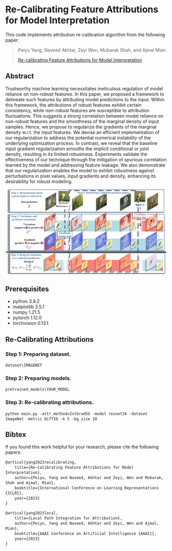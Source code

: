 # Re-Calibrating Feature Attributions for Model Interpretation

This code implements attribution re-calibration algorithm from the following paper:

> Peiyu Yang, Naveed Akhtar, Zeyi Wen, Mubarak Shah, and Ajmal Mian
>
> [Re-calibrating Feature Attributions for Model Interpretation](https://scholar.google.com/citations?view_op=view_citation&hl=en&user=Xqmlj18AAAAJ&sortby=pubdate&citation_for_view=Xqmlj18AAAAJ:kzcrU_BdoSEC)


## Abstract

Trustworthy machine learning necessitates meticulous regulation of model reliance on non-robust features. In this paper, we proposed a framework to delineate such features by attributing model predictions to the input. Within this framework, the attributions of robust features exhibit certain consistency, while non-robust features are susceptible to attribution fluctuations. This suggests a strong correlation between model reliance on non-robust features and the smoothness of the marginal density of input samples. Hence, we propose to regularize the gradients of the marginal density w.r.t. the input features. We devise an efficient implementation of our regularization to address the potential numerical instability of the underlying optimization process. In contrast, we reveal that the baseline input gradient regularization smooths the implicit conditional or joint density, resulting in its limited robustness. Experiments validate the effectiveness of our technique through the mitigation of spurious correlation learned by the model and addressing feature leakage. We also demonstrate that our regularization enables the model to exhibit robustness against perturbations in pixel values, input gradients and density, enhancing its desirability for robust modeling.

![LPI](figs/attribution_recalibration.png)

## Prerequisites

- python 3.9.2
- matplotlib 3.5.1
- numpy 1.21.5
- pytorch 1.12.0
- torchvision 0.13.1

## Re-Calibrating Attributions

### Step 1: Preparing dataset.
```
dataset\IMAGENET
```

### Step 2: Preparing models.
```
pretrained_models\YOUR_MODEL
```

### Step 3: Re-calibrating attributions.

```
python main.py -attr_method=IntGradSG -model resnet34 -dataset ImageNet -metric DiffID -k 5 -bg_size 10
```

## Bibtex
If you found this work helpful for your research, please cite the following papers:
```
@artical{yang2023recalibrating,
    title={Re-Calibrating Feature Attributions for Model Interpretation},
    author={Peiyu, Yang and Naveed, Akhtar and Zeyi, Wen and Mubarak, Shah and Ajmal, Mian},
    booktitle={International Conference on Learning Representations {ICLR}},
    year={2023}
}
```
```
@artical{yang2023local,
    title={Local Path Integration for Attribution},
    author={Peiyu, Yang and Naveed, Akhtar and Zeyi, Wen and Ajmal, Mian},
    booktitle={AAAI Conference on Artificial Intelligence {AAAI}},
    year={2023}
}
```